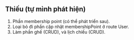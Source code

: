 ## Thiếu (tự mình phát hiện)
1. Phần membership point (có thể phát triển sau).
2. Loại bỏ đi phần cập nhật membershipPoint ở route User.
3. Làm phần ghế (CRUD), và lịch chiếu (CRUD).
